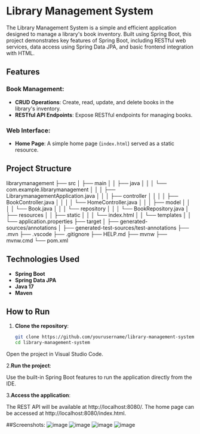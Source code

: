# Library Management System

The Library Management System is a simple and efficient application designed to manage a library's book inventory. Built using Spring Boot, this project demonstrates key features of Spring Boot, including RESTful web services, data access using Spring Data JPA, and basic frontend integration with HTML.

## Features

### Book Management:
- **CRUD Operations**: Create, read, update, and delete books in the library's inventory.
- **RESTful API Endpoints**: Expose RESTful endpoints for managing books.

### Web Interface:
- **Home Page**: A simple home page (`index.html`) served as a static resource.

## Project Structure

librarymanagement ├── src │ ├── main │ │ ├── java │ │ │ └── com.example.librarymanagement │ │ │ ├── LibrarymanagementApplication.java │ │ │ ├── controller │ │ │ │ ├── BookController.java │ │ │ │ └── HomeController.java │ │ │ ├── model │ │ │ │ └── Book.java │ │ │ └── repository │ │ │ └── BookRepository.java │ ├── resources │ │ ├── static │ │ │ └── index.html │ │ └── templates │ │ └── application.properties ├── target │ ├── generated-sources/annotations │ ├── generated-test-sources/test-annotations ├── .mvn ├── .vscode ├── .gitignore ├── HELP.md ├── mvnw ├── mvnw.cmd └── pom.xml

## Technologies Used
- **Spring Boot**
- **Spring Data JPA**
- **Java 17**
- **Maven**

## How to Run

1. **Clone the repository**:
   ```bash
   git clone https://github.com/yourusername/library-management-system.git
   cd library-management-system
Open the project in Visual Studio Code.

2.**Run the project**:

Use the built-in Spring Boot features to run the application directly from the IDE.

3.**Access the application**:

The REST API will be available at http://localhost:8080/.
The home page can be accessed at http://localhost:8080/index.html.

##Screenshots:
![image](https://github.com/user-attachments/assets/cb6c0672-83ab-4241-ba60-2454115fa869)
![image](https://github.com/user-attachments/assets/9b132942-ceec-4e0d-8eca-339bd862a574)
![image](https://github.com/user-attachments/assets/ec84cf56-8ef7-4bf7-8a71-5f6530607156)
![image](https://github.com/user-attachments/assets/2425dcbe-2c1e-4ce1-98bd-726eac08945a)





